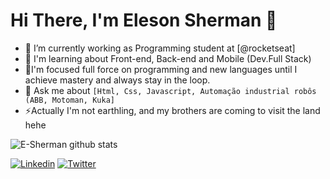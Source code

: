 # Hi There, I'm Eleson Sherman 👋

- 🔭 I’m currently working as Programming student at [@rocketseat]
- 🌱 I'm learning about Front-end, Back-end and Mobile (Dev.Full Stack)
- 👯I'm focused full force on programming and new languages until I achieve mastery and always stay in the loop.
- 💬 Ask me about `[Html, Css, Javascript, Automação industrial robôs (ABB, Motoman, Kuka]` 
- ⚡Actually I'm not earthling, and my brothers are coming to visit the land hehe

![E-Sherman github stats](https://github-readme-stats.vercel.app/api?username=E-Sherman&show_icons=true&theme=radical)

[![Linkedin](https://img.shields.io/badge/-LinkedIn-060606?style=flat&labelColor=0D0D0D&logo=Linkedin&Color=white)](https://www.linkedin.com/in/eleson-sherman-cavalcante-40a6b9221/)
[![Twitter](https://img.shields.io/badge/-Twitter-060606?style=flat&labelColor=0D0D0D&logo=Twitter&Color=white)](https://twitter.com/elesonsherman)
